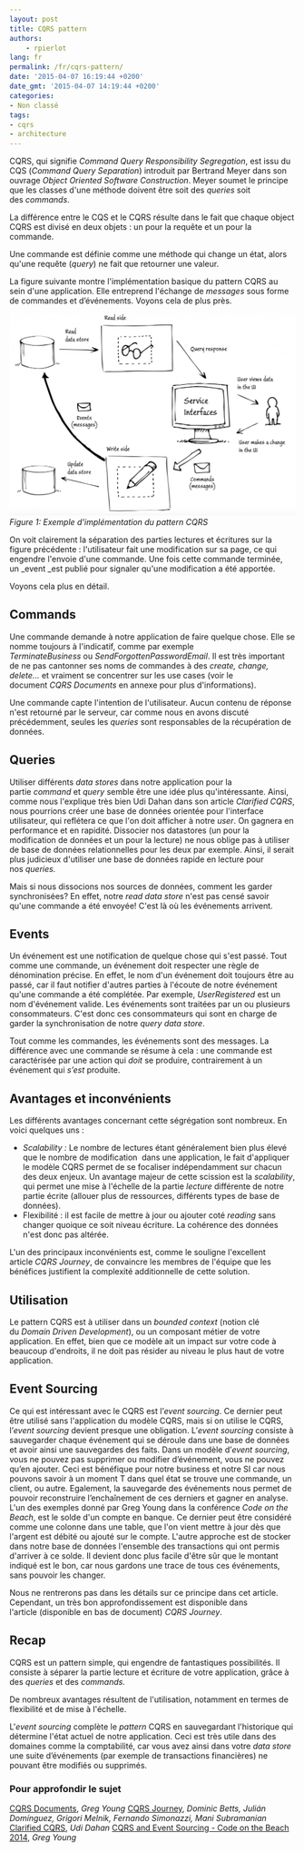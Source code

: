 ```yaml
---
layout: post
title: CQRS pattern
authors:
    - rpierlot
lang: fr
permalink: /fr/cqrs-pattern/
date: '2015-04-07 16:19:44 +0200'
date_gmt: '2015-04-07 14:19:44 +0200'
categories:
- Non classé
tags:
- cqrs
- architecture
---
```



CQRS, qui signifie _Command Query Responsibility Segregation_, est issu du CQS (_Command Query Separation_) introduit par Bertrand Meyer dans son ouvrage _Object Oriented Software Construction_. Meyer soumet le principe que les classes d'une méthode doivent être soit des _queries_ soit des _commands_.

La différence entre le CQS et le CQRS résulte dans le fait que chaque object CQRS est divisé en deux objets : un pour la requête et un pour la commande.

Une commande est définie comme une méthode qui change un état, alors qu'une requête (_query_) ne fait que retourner une valeur.

La figure suivante montre l'implémentation basique du pattern CQRS au sein d'une application. Elle entreprend l'échange de _messages_ sous forme de commandes et d’événements. Voyons cela de plus près.

![Figure 1: Exemple d'implémentation du pattern CQRS](/assets/2015-04-07-cqrs-pattern/cqrs_pattern.png)
*Figure 1: Exemple d'implémentation du pattern CQRS*

On voit clairement la séparation des parties lectures et écritures sur la figure précédente : l'utilisateur fait une modification sur sa page, ce qui engendre l'envoie d'une commande. Une fois cette commande terminée, un _event _est publié pour signaler qu'une modification a été apportée.

Voyons cela plus en détail.

## Commands

Une commande demande à notre application de faire quelque chose. Elle se nomme toujours à l'indicatif, comme par exemple _TerminateBusiness_ ou _SendForgottenPasswordEmail_. Il est très important de ne pas cantonner ses noms de commandes à des _create, change, delete..._ et vraiment se concentrer sur les use cases (voir le document _CQRS Documents_ en annexe pour plus d'informations).

Une commande capte l'intention de l'utilisateur. Aucun contenu de réponse n'est retourné par le serveur, car comme nous en avons discuté précédemment, seules les _queries_ sont responsables de la récupération de données.

## Queries

Utiliser différents _data stores_ dans notre application pour la partie _command_ et _query_ semble être une idée plus qu'intéressante. Ainsi, comme nous l'explique très bien Udi Dahan dans son article _Clarified CQRS_, nous pourrions créer une base de données orientée pour l'interface utilisateur, qui reflétera ce que l'on doit afficher à notre _user_. On gagnera en performance et en rapidité.
Dissocier nos datastores (un pour la modification de données et un pour la lecture) ne nous oblige pas à utiliser de base de données relationnelles pour les deux par exemple. Ainsi, il serait plus judicieux d'utiliser une base de données rapide en lecture pour nos _queries._

Mais si nous dissocions nos sources de données, comment les garder synchronisées? En effet, notre _read data store_ n'est pas censé savoir qu'une commande a été envoyée! C'est là où les événements arrivent.

## Events

Un événement est une notification de quelque chose qui s'est passé. Tout comme une commande, un événement doit respecter une règle de dénomination précise. En effet, le nom d'un événement doit toujours être au passé, car il faut notifier d'autres parties à l'écoute de notre événement qu'une commande a été complétée. Par exemple, _UserRegistered_ est un nom d'événement valide.
Les événements sont traitées par un ou plusieurs consommateurs. C'est donc ces consommateurs qui sont en charge de garder la synchronisation de notre _query data store_.

Tout comme les commandes, les événements sont des messages. La différence avec une commande se résume à cela : une commande est caractérisée par une action qui _doit_ se produire, contrairement à un événement qui _s’est_ produite.


## Avantages et inconvénients

Les différents avantages concernant cette ségrégation sont nombreux. En voici quelques uns :

*   _Scalability :_ Le nombre de lectures étant généralement bien plus élevé que le nombre de modification  dans une application, le fait d'appliquer le modèle CQRS permet de se focaliser indépendamment sur chacun des deux enjeux. Un avantage majeur de cette scission est la _scalability_, qui permet une mise à l'échelle de la partie _lecture_ différente de notre partie écrite (allouer plus de ressources, différents types de base de données).
*   Flexibilité : il est facile de mettre à jour ou ajouter coté _reading_ sans changer quoique ce soit niveau écriture. La cohérence des données n'est donc pas altérée.

L'un des principaux inconvénients est, comme le souligne l'excellent article _CQRS Journey_, de convaincre les membres de l'équipe que les bénéfices justifient la complexité additionnelle de cette solution.

## Utilisation

Le pattern CQRS est à utiliser dans un _bounded context_ (notion clé du _Domain Driven Development_), ou un composant métier de votre application. En effet, bien que ce modèle ait un impact sur votre code à beaucoup d'endroits, il ne doit pas résider au niveau le plus haut de votre application.

## Event Sourcing

Ce qui est intéressant avec le CQRS est l’_event sourcing_. Ce dernier peut être utilisé sans l'application du modèle CQRS, mais si on utilise le CQRS, l’_event sourcing_ devient presque une obligation.
L’_event sourcing_ consiste à sauvegarder chaque événement qui se déroule dans une base de données et avoir ainsi une sauvegardes des faits. Dans un modèle d’_event sourcing_, vous ne pouvez pas supprimer ou modifier d’événement, vous ne pouvez qu’en ajouter. Ceci est bénéfique pour notre business et notre SI car nous pouvons savoir à un moment T dans quel état se trouve une commande, un client, ou autre. Egalement, la sauvegarde des événements nous permet de pouvoir reconstruire l’enchaînement de ces derniers et gagner en analyse.
L'un des exemples donné par Greg Young dans la conférence _Code on the Beach_, est le solde d'un compte en banque. Ce dernier peut être considéré comme une colonne dans une table, que l'on vient mettre à jour dès que l'argent est débité ou ajouté sur le compte. L'autre approche est de stocker dans notre base de données l'ensemble des transactions qui ont permis d'arriver à ce solde. Il devient donc plus facile d'être sûr que le montant indiqué est le bon, car nous gardons une trace de tous ces événements, sans pouvoir les changer.

Nous ne rentrerons pas dans les détails sur ce principe dans cet article. Cependant, un très bon approfondissement est disponible dans l'article (disponible en bas de document) _CQRS Journey_.

## Recap

CQRS est un pattern simple, qui engendre de fantastiques possibilités. Il consiste à séparer la partie lecture et écriture de votre application, grâce à des _queries_ et des _commands._

De nombreux avantages résultent de l'utilisation, notamment en termes de flexibilité et de mise à l'échelle.

L'_event sourcing_ complète le _pattern_ CQRS en sauvegardant l'historique qui détermine l'état actuel de notre application. Ceci est très utile dans des domaines comme la comptabilité, car vous avez ainsi dans votre _data store_ une suite d’événements (par exemple de transactions financières) ne pouvant être modifiés ou supprimés.

### Pour approfondir le sujet
[CQRS Documents](https://cqrs.files.wordpress.com/2010/11/cqrs_documents.pdf "CQRS Documents"), _Greg Young_
[CQRS Journey](https://msdn.microsoft.com/en-us/library/jj554200.aspx "Exploring CQRS and Event Sourcing"), _Dominic Betts, Julián Domínguez, Grigori Melnik, Fernando Simonazzi, Mani Subramanian_
[Clarified CQRS](http://www.udidahan.com/2009/12/09/clarified-cqrs/), _Udi Dahan_
[CQRS and Event Sourcing - Code on the Beach 2014](https://www.youtube.com/watch?v=JHGkaShoyNs), _Greg Young_
